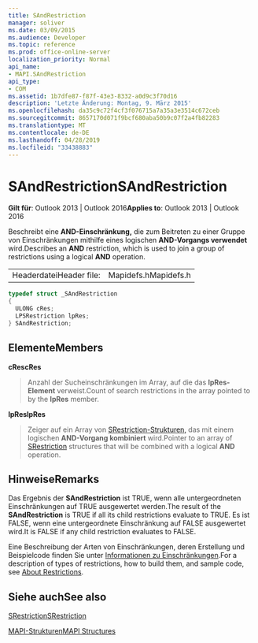 ```yaml
---
title: SAndRestriction
manager: soliver
ms.date: 03/09/2015
ms.audience: Developer
ms.topic: reference
ms.prod: office-online-server
localization_priority: Normal
api_name:
- MAPI.SAndRestriction
api_type:
- COM
ms.assetid: 1b7dfe87-f87f-43e3-8332-a0d9c3f70d16
description: 'Letzte Änderung: Montag, 9. März 2015'
ms.openlocfilehash: da35c9c72f4cf3f076715a7a35a3e3514c672ceb
ms.sourcegitcommit: 8657170d071f9bcf680aba50b9c07f2a4fb82283
ms.translationtype: MT
ms.contentlocale: de-DE
ms.lasthandoff: 04/28/2019
ms.locfileid: "33438883"
---
```

# <a name="sandrestriction"></a><span data-ttu-id="5c00f-103">SAndRestriction</span><span class="sxs-lookup"><span data-stu-id="5c00f-103">SAndRestriction</span></span>

  
  
<span data-ttu-id="5c00f-104">**Gilt für**: Outlook 2013 | Outlook 2016</span><span class="sxs-lookup"><span data-stu-id="5c00f-104">**Applies to**: Outlook 2013 | Outlook 2016</span></span> 
  
<span data-ttu-id="5c00f-105">Beschreibt eine **AND-Einschränkung,** die zum Beitreten zu einer Gruppe von Einschränkungen mithilfe eines logischen **AND-Vorgangs verwendet** wird.</span><span class="sxs-lookup"><span data-stu-id="5c00f-105">Describes an **AND** restriction, which is used to join a group of restrictions using a logical **AND** operation.</span></span> 
  
|||
|:-----|:-----|
|<span data-ttu-id="5c00f-106">Headerdatei</span><span class="sxs-lookup"><span data-stu-id="5c00f-106">Header file:</span></span>  <br/> |<span data-ttu-id="5c00f-107">Mapidefs.h</span><span class="sxs-lookup"><span data-stu-id="5c00f-107">Mapidefs.h</span></span>  <br/> |
   
```cpp
typedef struct _SAndRestriction
{
  ULONG cRes;
  LPSRestriction lpRes;
} SAndRestriction;

```

## <a name="members"></a><span data-ttu-id="5c00f-108">Elemente</span><span class="sxs-lookup"><span data-stu-id="5c00f-108">Members</span></span>

 <span data-ttu-id="5c00f-109">**cRes**</span><span class="sxs-lookup"><span data-stu-id="5c00f-109">**cRes**</span></span>
  
> <span data-ttu-id="5c00f-110">Anzahl der Sucheinschränkungen im Array, auf die das **lpRes-Element** verweist.</span><span class="sxs-lookup"><span data-stu-id="5c00f-110">Count of search restrictions in the array pointed to by the **lpRes** member.</span></span> 
    
 <span data-ttu-id="5c00f-111">**lpRes**</span><span class="sxs-lookup"><span data-stu-id="5c00f-111">**lpRes**</span></span>
  
> <span data-ttu-id="5c00f-112">Zeiger auf ein Array von [SRestriction-Strukturen,](srestriction.md) das mit einem logischen **AND-Vorgang kombiniert** wird.</span><span class="sxs-lookup"><span data-stu-id="5c00f-112">Pointer to an array of [SRestriction](srestriction.md) structures that will be combined with a logical **AND** operation.</span></span> 
    
## <a name="remarks"></a><span data-ttu-id="5c00f-113">Hinweise</span><span class="sxs-lookup"><span data-stu-id="5c00f-113">Remarks</span></span>

<span data-ttu-id="5c00f-114">Das Ergebnis der **SAndRestriction** ist TRUE, wenn alle untergeordneten Einschränkungen auf TRUE ausgewertet werden.</span><span class="sxs-lookup"><span data-stu-id="5c00f-114">The result of the **SAndRestriction** is TRUE if all its child restrictions evaluate to TRUE.</span></span> <span data-ttu-id="5c00f-115">Es ist FALSE, wenn eine untergeordnete Einschränkung auf FALSE ausgewertet wird.</span><span class="sxs-lookup"><span data-stu-id="5c00f-115">It is FALSE if any child restriction evaluates to FALSE.</span></span> 
  
<span data-ttu-id="5c00f-116">Eine Beschreibung der Arten von Einschränkungen, deren Erstellung und Beispielcode finden Sie unter [Informationen zu Einschränkungen](about-restrictions.md).</span><span class="sxs-lookup"><span data-stu-id="5c00f-116">For a description of types of restrictions, how to build them, and sample code, see [About Restrictions](about-restrictions.md).</span></span>
  
## <a name="see-also"></a><span data-ttu-id="5c00f-117">Siehe auch</span><span class="sxs-lookup"><span data-stu-id="5c00f-117">See also</span></span>



[<span data-ttu-id="5c00f-118">SRestriction</span><span class="sxs-lookup"><span data-stu-id="5c00f-118">SRestriction</span></span>](srestriction.md)


[<span data-ttu-id="5c00f-119">MAPI-Strukturen</span><span class="sxs-lookup"><span data-stu-id="5c00f-119">MAPI Structures</span></span>](mapi-structures.md)

